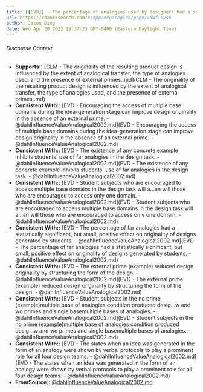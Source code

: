 ```yaml
---
title: [[EVD]] - The percentage of analogies used by designers had a statistically significant effect on originality of product designs judged by potential customers of that product. - [[@dahlInfluenceValueAnalogical2002]]
url: https://roamresearch.com/#/app/megacoglab/page/v5NfTsysR
author: Jason Ding
date: Wed Apr 20 2022 19:37:23 GMT-0400 (Eastern Daylight Time)
---
```




###### Discourse Context

- **Supports::** [CLM - The originality of the resulting product design is influenced by the extent of analogical transfer, the type of analogies used, and the presence of external primes..md](CLM - The originality of the resulting product design is influenced by the extent of analogical transfer, the type of analogies used, and the presence of external primes..md)
- **Consistent With::** [EVD - Encouraging the access of multiple base domains during the idea-generation stage can improve design originality in the absence of an external prime. - @dahlInfluenceValueAnalogical2002.md](EVD - Encouraging the access of multiple base domains during the idea-generation stage can improve design originality in the absence of an external prime. - @dahlInfluenceValueAnalogical2002.md)
- **Consistent With::** [EVD - The existence of any concrete example inhibits students' use of far analogies in the design task. - @dahlInfluenceValueAnalogical2002.md](EVD - The existence of any concrete example inhibits students' use of far analogies in the design task. - @dahlInfluenceValueAnalogical2002.md)
- **Consistent With::** [EVD - Student subjects who are encouraged to access multiple base domains in the design task will a...an will those who are encouraged to access only one domain. - @dahlInfluenceValueAnalogical2002.md](EVD - Student subjects who are encouraged to access multiple base domains in the design task will a...an will those who are encouraged to access only one domain. - @dahlInfluenceValueAnalogical2002.md)
- **Consistent With::** [EVD - The percentage of far analogies had a statistically significant, but small, positive effect on originality of designs generated by students. - @dahlInfluenceValueAnalogical2002.md](EVD - The percentage of far analogies had a statistically significant, but small, positive effect on originality of designs generated by students. - @dahlInfluenceValueAnalogical2002.md)
- **Consistent With::** [EVD - The external prime (example) reduced design originality by structuring the form of the design. - @dahlInfluenceValueAnalogical2002.md](EVD - The external prime (example) reduced design originality by structuring the form of the design. - @dahlInfluenceValueAnalogical2002.md)
- **Consistent With::** [EVD - Student subjects in the no prime (example)multiple base of analogies condition produced desig...w and wo primes and single basemultiple bases of analogies. - @dahlInfluenceValueAnalogical2002.md](EVD - Student subjects in the no prime (example)multiple base of analogies condition produced desig...w and wo primes and single basemultiple bases of analogies. - @dahlInfluenceValueAnalogical2002.md)
- **Consistent With::** [EVD - The states when an idea was generated in the form of an analogy were shown by verbal protocols to play a prominent role for all four design teams. - @dahlInfluenceValueAnalogical2002.md](EVD - The states when an idea was generated in the form of an analogy were shown by verbal protocols to play a prominent role for all four design teams. - @dahlInfluenceValueAnalogical2002.md)
- **FromSource::** [@dahlInfluenceValueAnalogical2002.md](@dahlInfluenceValueAnalogical2002.md)
